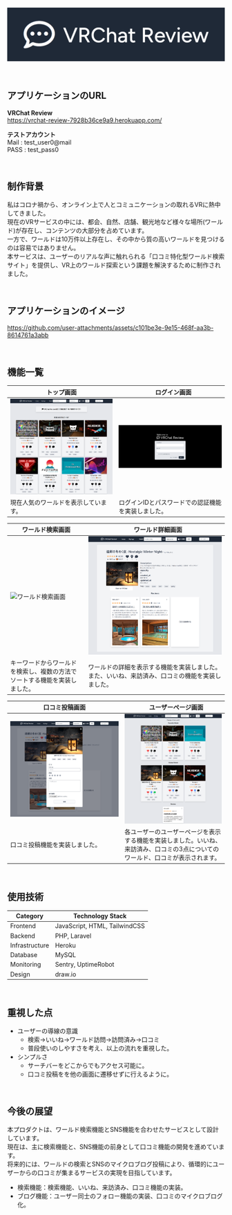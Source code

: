 ![ヘッダー画像](/public/img/header.png)

<br />

## アプリケーションのURL
**VRChat Review**  
https://vrchat-review-7928b36ce9a9.herokuapp.com/  

**テストアカウント**  
Mail : test_user0@mail  
PASS : test_pass0   

<br />

## 制作背景
私はコロナ禍から、オンライン上で人とコミュニケーションの取れるVRに熱中してきました。  
現在のVRサービスの中には、都会、自然、店舗、観光地など様々な場所(ワールド)が存在し、コンテンツの大部分を占めています。  
一方で、ワールドは10万件以上存在し、その中から質の高いワールドを見つけるのは容易ではありません。  
本サービスは、ユーザーのリアルな声に触れられる「口コミ特化型ワールド検索サイト」を提供し、VR上のワールド探索という課題を解決するために制作されました。

<br />

## アプリケーションのイメージ

https://github.com/user-attachments/assets/c101be3e-9e15-468f-aa3b-8614761a3abb

<br />

## 機能一覧
| トップ画面 |　ログイン画面 |
| ---- | ---- |
| ![Top画面](/public/img/home_all.png) | ![ログイン画面](/public/img/login_all.png) |
| 現在人気のワールドを表示しています。 | ログインIDとパスワードでの認証機能を実装しました。 |

| ワールド検索画面 |　ワールド詳細画面 |
| ---- | ---- |
| ![ワールド検索画面](/public/img/search_all.png) | ![ワールド詳細画面](/public/img/world_all.png) |
| キーワードからワールドを検索し、複数の方法でソートする機能を実装しました。  | ワールドの詳細を表示する機能を実装しました。また、いいね、来訪済み、口コミの機能を実装しました。 |

| 口コミ投稿画面 |　ユーザーページ画面 |
| ---- | ---- |
| ![口コミ投稿画面](/public/img/review.png) | ![　ユーザーページ画面](/public/img/userpage.png) |
| 口コミ投稿機能を実装しました。 | 各ユーザーのユーザーページを表示する機能を実装しました。いいね、来訪済み、口コミの3点についてのワールド、口コミが表示されます。 |

<br />

## 使用技術

| Category          | Technology Stack                                     |
| ----------------- | --------------------------------------------------   |
| Frontend          | JavaScript, HTML, TailwindCSS                        |
| Backend           | PHP, Laravel                                         |
| Infrastructure    | Heroku                                               |
| Database          | MySQL                                                |
| Monitoring        | Sentry, UptimeRobot                                  |
| Design            | draw.io                                              |

<br />

## 重視した点
- ユーザーの導線の意識
    - 検索→いいね→ワールド訪問→訪問済み→口コミ
    - 普段使いのしやすさを考え、以上の流れを重視した。
- シンプルさ
    - サーチバーをどこからでもアクセス可能に。
    - 口コミ投稿をを他の画面に遷移せずに行えるように。

<br />

## 今後の展望
本プロダクトは、ワールド検索機能とSNS機能を合わせたサービスとして設計しています。  
現在は、主に検索機能と、SNS機能の前身として口コミ機能の開発を進めています。  
将来的には、ワールドの検索とSNSのマイクロブログ投稿により、循環的にユーザーからの口コミが集まるサービスの実現を目指しています。  

- 検索機能：検索機能、いいね、来訪済み、口コミ機能の実装。
- ブログ機能：ユーザー同士のフォロー機能の実装、口コミのマイクロブログ化。
